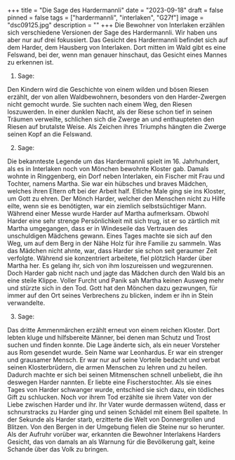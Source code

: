 +++
title = "Die Sage des Hardermannli"
date = "2023-09-18"
draft = false
pinned = false
tags = ["hardermannli", "interlaken", "G27f"]
image = "dsc09125.jpg"
description = ""
+++
Die Bewohner von Interlaken erzählen sich verschiedene Versionen der Sage des Hardermannli. Wir haben uns aber nur auf drei fokussiert. Das Gesicht des Hardermannli befindet sich auf dem Harder, dem Hausberg von Interlaken. Dort mitten im Wald gibt es eine Felswand, bei der, wenn man genauer hinschaut, das Gesicht eines Mannes zu erkennen ist.

1. Sage:

Den Kindern wird die Geschichte von einem wilden und bösen Riesen erzählt, der von allen Waldbewohnern, besonders von den Harder-Zwergen nicht gemocht wurde. Sie suchten nach einem Weg, den Riesen loszuwerden. In einer dunklen Nacht, als der Riese schon tief in seinen Träumen verweilte, schlichen sich die Zwerge an und enthaupteten den Riesen auf brutalste Weise. Als Zeichen ihres Triumphs hängten die Zwerge seinen Kopf an die Felswand. 

2. Sage:

Die bekannteste Legende um das Hardermannli spielt im 16. Jahrhundert, als es in Interlaken noch von Mönchen bewohnte Kloster gab. Damals wohnte in Ringgenberg, ein Dorf neben Interlaken, ein Fischer mit Frau und Tochter, namens Martha. Sie war ein hübsches und braves Mädchen, welches ihren Eltern oft bei der Arbeit half. Etliche Male ging sie ins Kloster, um Gott zu ehren. Der Mönch Harder, welcher den Menschen nicht zu Hilfe eilte, wenn sie es benötigten, war ein ziemlich selbstsüchtiger Mann. Während einer Messe wurde Harder auf Martha aufmerksam. Obwohl Harder eine sehr strenge Persönlichkeit mit sich trug, ist er so zärtlich mit Martha umgegangen, dass er in Windeseile das Vertrauen des unschuldigen Mädchens gewann. Eines Tages machte sie sich auf den Weg, um auf dem Berg in der Nähe Holz für ihre Familie zu sammeln. Was das Mädchen nicht ahnte, war, dass Harder sie schon seit geraumer Zeit verfolgte. Während sie konzentriert arbeitete, fiel plötzlich Harder über Martha her. Es gelang ihr, sich von ihm loszureissen und wegzurennen. Doch Harder gab nicht nach und jagte das Mädchen durch den Wald bis an eine steile Klippe. Voller Furcht und Panik sah Martha keinen Ausweg mehr und stürzte sich in den Tod. Gott hat den Mönchen dazu gezwungen, für immer auf den Ort seines Verbrechens zu blicken, indem er ihn in Stein verwandelte. 

3. Sage:

Das dritte Ammenmärchen erzählt erneut von einem reichen Kloster. Dort lebten kluge und hilfsbereite Männer, bei denen man Schutz und Trost suchen und finden konnte. Die Lage änderte sich, als ein neuer Vorsteher aus Rom gesendet wurde. Sein Name war Leonhardus. Er war ein strenger und grausamer Mensch. Er war nur auf seine Vorteile bedacht und verbat seinen Klosterbrüdern, die armen Menschen zu lehren und zu heilen. Dadurch machte er sich bei seinen Mitmenschen schnell unbeliebt, die ihn deswegen Harder nannten. Er liebte eine Fischerstochter. Als sie eines Tages von Harder schwanger wurde, entschied sie sich dazu, ein tödliches Gift zu schlucken. Noch vor ihrem Tod erzählte sie ihrem Vater von der Liebe zwischen Harder und ihr. Ihr Vater wurde dermassen wütend, dass er schnurstracks zu Harder ging und seinen Schädel mit einem Beil spaltete. In der Sekunde als Harder starb, erzitterte die Welt von Donnergrollen und Blitzen. Von den Bergen  in der Umgebung fielen die Steine nur so herunter. Als der Aufruhr vorüber war, erkannten die Bewohner Interlakens Harders Gesicht, das von damals an als Warnung für die Bevölkerung galt, keine Schande über das Volk zu bringen.